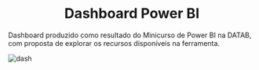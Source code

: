<h1 align="center"> Dashboard Power BI </h1>

Dashboard produzido como resultado do Minicurso de Power BI na DATAB, com proposta de explorar os recursos disponíveis na ferramenta.


![dash](https://user-images.githubusercontent.com/103456938/215489707-f8900704-dcb3-4005-9543-7f4693c8e55b.png)
